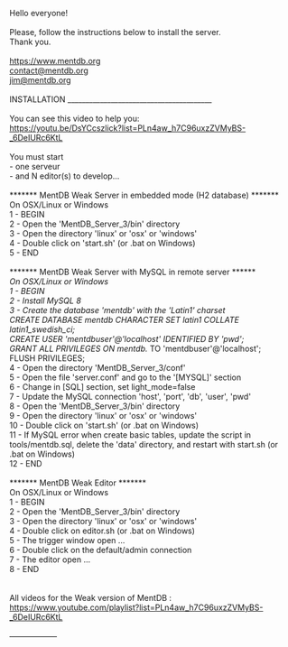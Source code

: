 Hello everyone!<br>
<br>
Please, follow the instructions below to install the server.<br>
Thank you.<br>
<br>
https://www.mentdb.org<br>
contact@mentdb.org<br>
jim@mentdb.org<br>
<br>
INSTALLATION ________________________________________<br>
<br>
You can see this video to help you:<br>
https://youtu.be/DsYCcszlick?list=PLn4aw_h7C96uxzZVMyBS-_6DeIURc6KtL<br>
<br>
You must start <br>
	- one serveur<br>
	- and N editor(s) to develop...<br>
<br>
******* MentDB Weak Server in embedded mode (H2 database) *******<br>
On OSX/Linux or Windows<br>
1 - BEGIN<br>
2 - Open the 'MentDB_Server_3/bin' directory<br>
3 - Open the directory 'linux' or 'osx' or 'windows'<br>
4 - Double click on 'start.sh' (or .bat on Windows)<br>
5 - END<br>
<br>
******* MentDB Weak Server with MySQL in remote server *******<br>
On OSX/Linux or Windows<br>
1 - BEGIN<br>
2 - Install MySQL 8<br>
3 - Create the database 'mentdb' with the 'Latin1' charset<br>
  CREATE DATABASE mentdb CHARACTER SET latin1 COLLATE latin1_swedish_ci;<br>
  CREATE USER 'mentdbuser'@'localhost' IDENTIFIED BY 'pwd';<br>
  GRANT ALL PRIVILEGES ON mentdb.* TO 'mentdbuser'@'localhost';<br>
  FLUSH PRIVILEGES;<br>
4 - Open the directory 'MentDB_Server_3/conf'<br>
5 - Open the file 'server.conf' and go to the '[MYSQL]' section<br>
6 - Change in [SQL] section, set light_mode=false<br>
7 - Update the MySQL connection 'host', 'port', 'db', 'user', 'pwd'<br>
8 - Open the 'MentDB_Server_3/bin' directory<br>
9 - Open the directory 'linux' or 'osx' or 'windows'<br>
10 - Double click on 'start.sh' (or .bat on Windows)<br>
11 - If MySQL error when create basic tables, update the script in tools/mentdb.sql, delete the 'data' directory, and restart with start.sh (or .bat on Windows)<br>
12 - END<br>
<br>
******* MentDB Weak Editor *******<br>
On OSX/Linux or Windows<br>
1 - BEGIN<br>
2 - Open the 'MentDB_Server_3/bin' directory<br>
3 - Open the directory 'linux' or 'osx' or 'windows'<br>
4 - Double click on editor.sh (or .bat on Windows)<br>
5 - The trigger window open ...<br>
6 - Double click on the default/admin connection<br>
7 - The editor open ...<br>
8 - END<br>
<br>
<br>
All videos for the Weak version of MentDB :<br>
https://www.youtube.com/playlist?list=PLn4aw_h7C96uxzZVMyBS-_6DeIURc6KtL<br>
<br>
——————<br>
<br>
<br>